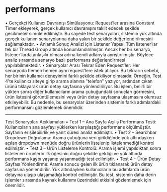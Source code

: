 # performans

•	Gerçekçi Kullanıcı Davranışı Simülasyonu:
Request’ler arasına Constant Timer ekleyerek, gerçek kullanıcı davranışını taklit edecek şekilde gecikmeler simüle edilmiştir. Bu sayede test senaryoları, sistemin yük altında gerçek kullanım senaryolarına daha yakın bir şekilde değerlendirilmesini sağlamaktadır.
•	Anlamlı Sonuç Analizi için Listener Yapısı:
Tüm listener’lar tek bir Thread Group altında konumlandırılmıştır. Ancak her bir senaryo, listener’larda anlaşılır olması adına kendi adlarıyla ayrıştırılmıştır. Böylece analiz sırasında senaryo bazlı performans değerlendirmesi yapılabilmektedir.
•	Senaryolar Arası Tekrar Eden Request’ler:
Her senaryoda hemen hemen aynı request’lere istek atılıyor. Bu tekrarın sebebi, her birinin kullanıcı deneyimini farklı şekilde etkiliyor olmasıdır. Örneğin, Test 4'te kullanıcı siteye girip arama alanına "telefon" yazıyor, ardından çıkan ürünü tıklayarak ürün detay sayfasına yönlendiriliyor. Bu işlem, belirli bir yükten sonra diğer kullanıcıların arama çubuğundaki sonuçları görmesini, ürün listesini görüntülemesini veya ürün detay sayfasına ulaşmasını olumsuz etkileyebilir. Bu nedenle, bu senaryolar üzerinden sistemin farklı adımlardaki performansını gözlemlemek önemlidir.
________________________________________
Test Senaryoları Açıklamaları
•	Test 1 – Ana Sayfa Açılış Performans Testi:
Kullanıcıların ana sayfayı yüklerken karşılaştığı performans ölçülmüştür. Sayfanın erişilebilirlik ve yanıt süresi analiz edilmiştir.
•	Test 2 – Searchbar Dropdown Doğrulama:
Arama çubuğuna veri girildiğinde yük altındayken açılan dropdown menüde doğru ürünlerin listelenip listelenmediği kontrol edilmiştir.
•	Test 3 – Ürün Listeleme Kontrolü:
Arama işlemi yapıldıktan sonra listelenen ürünlerin ilk öğesinin doğru şekilde geldiği ve yük altında performans kaybı yaşanıp yaşanmadığı test edilmiştir.
•	Test 4 – Ürün Detay Sayfası Yönlendirme:
Arama sonucu gelen ilk ürün tıklanarak ürün detay sayfasına yönlendirilir. Yük altındayken kullanıcıların bu adımlarda ürün detayına ulaşıp ulaşamadığı kontrol edilmiştir. Bu test, sistemin daha derin işlemler sırasında kaynak kullanımı üzerindeki etkisini gözlemlemek için önemlidir.
